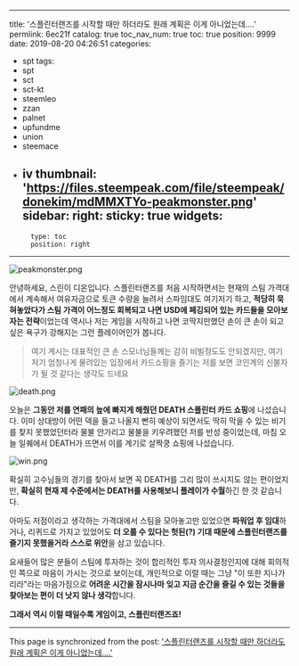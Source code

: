 
---
title: '스플린터랜즈를 시작할 때만 하더라도 원래 계획은 이게 아니었는데....'
permlink: 6ec21f
catalog: true
toc_nav_num: true
toc: true
position: 9999
date: 2019-08-20 04:26:51
categories:
- spt
tags:
- spt
- sct
- sct-kt
- steemleo
- zzan
- palnet
- upfundme
- union
- steemace
- iv
thumbnail: 'https://files.steempeak.com/file/steempeak/donekim/mdMMXTYo-peakmonster.png'
sidebar:
    right:
        sticky: true
widgets:
    -
        type: toc
        position: right
---


![peakmonster.png](https://files.steempeak.com/file/steempeak/donekim/mdMMXTYo-peakmonster.png)

안녕하세요, 스린이 디온입니다. 스플린터랜즈를 처음 시작하면서는 현재의 스팀 가격대에서 계속해서 여유자금으로 토큰 수량을 늘려서 스파임대도 여기저기 하고, **적당히 묵혀놓았다가 스팀 가격이 어느정도 회복되고 나면 USD에 페깅되어 있는 카드들을 모아보자는 전략**이었는데 역시나 저는 게임을 시작하고 나면 코딱지만했던 손이 큰 손이 되고 싶은 욕구가 강해지는 그런 플레이어인가 봅니다.

> 여기 계시는 대표적인 큰 손 스모너님들께는 감히 비빌정도도 안되겠지만, 여기저기 엄청나게 물려있는 입장에서 카드쇼핑을 즐기는 저를 보면 코인계의 신불자가 될 것 같다는 생각도 드네요

![death.png](https://files.steempeak.com/file/steempeak/donekim/JaCoCXnS-death.png)

오늘은 **그동안 저를 연패의 늪에 빠지게 해줬던 DEATH 스플린터 카드 쇼핑**에 나섰습니다. 이미 상대방이 어떤 덱을 들고 나올지 뻔히 예상이 되면서도 딱히 막을 수 있는 비기를 찾지 못했었던터라 물불 안가리고 물불을 키우려했던 저를 반성 중이었는데, 마침 오늘 일퀘에서 DEATH가 뜨면서 이를 계기로 살짝쿵 쇼핑에 나섰습니다.

![win.png](https://files.steempeak.com/file/steempeak/donekim/EHUhpWYS-win.png)

확실히 고수님들의 경기를 찾아서 보면 꼭 DEATH를 그리 많이 쓰시지도 않는 편이었지만, **확실히 현재 제 수준에서는 DEATH를 사용해보니 플레이가 수월**하긴 한 것 같습니다.

아마도 저점이라고 생각하는 가격대에서 스팀을 모아놓고만 있었으면 **파워업 후 임대**하거나, 리퀴드로 가지고 있었어도 **더 오를 수 있다는 헛된(?) 기대 때문에 스플린터랜즈를 즐기지 못했을거라 스스로 위안**을 삼고 있습니다. 

요새들어 많은 분들이 스팀에 투자하는 것이 합리적인 투자 의사결정인지에 대해 회의적인 쪽으로 마음이 가시는 것으로 보이는데, 개인적으로 이럴 때는 그냥 "이 또한 지나가리라"라는 마음가짐으로 **어려운 시간을 잠시나마 잊고 지금 순간을 즐길 수 있는 것들을 찾아보는 편이 더 낫지 않나 생각**합니다.

**그래서 역시 이럴 때일수록 게임이고, 스플린터랜즈죠!**

- - -

This page is synchronized from the post: ['스플린터랜즈를 시작할 때만 하더라도 원래 계획은 이게 아니었는데....'](https://steemit.com/@donekim/6ec21f)
